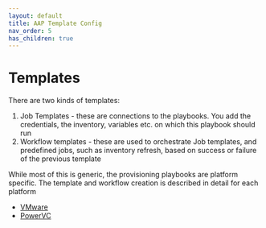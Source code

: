 ```yaml
---
layout: default
title: AAP Template Config
nav_order: 5
has_children: true
---
```


# Templates

There are two kinds of templates:

1. Job Templates - these are connections to the playbooks. You add the credentials, the inventory, variables etc. on which this playbook should run
2. Workflow templates - these are used to orchestrate Job templates, and predefined jobs, such as inventory refresh,  based on success or failure of the previous template

While most of this is generic, the provisioning playbooks are platform specific.
The template and workflow creation is  described in detail for each platform

- [VMware](05-templates/vmware.md)
- [PowerVC](05-templates/powervc.md)
